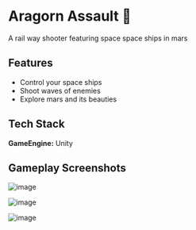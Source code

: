 

# Aragorn Assault 🚀

A rail way shooter featuring space space ships in mars

## Features
- Control your space ships
- Shoot waves of enemies
- Explore mars and its beauties

## Tech Stack

**GameEngine:** Unity

## Gameplay Screenshots

![image](https://user-images.githubusercontent.com/91905169/194729653-324d90a8-10bc-483a-bdc2-8426164cd474.png)

![image](https://user-images.githubusercontent.com/91905169/194729671-33ad519d-66f6-43e4-9899-efa1023c3d29.png)

![image](https://user-images.githubusercontent.com/91905169/194729678-23ee555a-854c-45ac-87fb-4c03aaf390c9.png)




